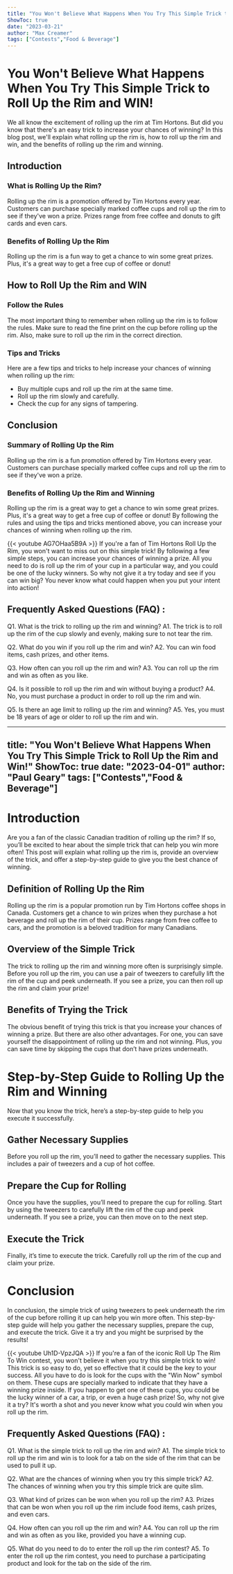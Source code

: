 ```yaml
---
title: "You Won't Believe What Happens When You Try This Simple Trick to Roll Up the Rim and WIN!"
ShowToc: true 
date: "2023-03-21"
author: "Max Creamer" 
tags: ["Contests","Food & Beverage"]
---
```

# You Won't Believe What Happens When You Try This Simple Trick to Roll Up the Rim and WIN!
We all know the excitement of rolling up the rim at Tim Hortons. But did you know that there's an easy trick to increase your chances of winning? In this blog post, we'll explain what rolling up the rim is, how to roll up the rim and win, and the benefits of rolling up the rim and winning. 

## Introduction 

### What is Rolling Up the Rim?
Rolling up the rim is a promotion offered by Tim Hortons every year. Customers can purchase specially marked coffee cups and roll up the rim to see if they've won a prize. Prizes range from free coffee and donuts to gift cards and even cars. 

### Benefits of Rolling Up the Rim
Rolling up the rim is a fun way to get a chance to win some great prizes. Plus, it's a great way to get a free cup of coffee or donut! 

## How to Roll Up the Rim and WIN 

### Follow the Rules
The most important thing to remember when rolling up the rim is to follow the rules. Make sure to read the fine print on the cup before rolling up the rim. Also, make sure to roll up the rim in the correct direction. 

### Tips and Tricks
Here are a few tips and tricks to help increase your chances of winning when rolling up the rim: 

- Buy multiple cups and roll up the rim at the same time. 
- Roll up the rim slowly and carefully. 
- Check the cup for any signs of tampering. 

## Conclusion 

### Summary of Rolling Up the Rim 
Rolling up the rim is a fun promotion offered by Tim Hortons every year. Customers can purchase specially marked coffee cups and roll up the rim to see if they've won a prize. 

### Benefits of Rolling Up the Rim and Winning 
Rolling up the rim is a great way to get a chance to win some great prizes. Plus, it's a great way to get a free cup of coffee or donut! By following the rules and using the tips and tricks mentioned above, you can increase your chances of winning when rolling up the rim.

{{< youtube AG7OHaa5B9A >}} 
If you're a fan of Tim Hortons Roll Up the Rim, you won't want to miss out on this simple trick! By following a few simple steps, you can increase your chances of winning a prize. All you need to do is roll up the rim of your cup in a particular way, and you could be one of the lucky winners. So why not give it a try today and see if you can win big? You never know what could happen when you put your intent into action!

## Frequently Asked Questions (FAQ) :
Q1. What is the trick to rolling up the rim and winning?
A1. The trick is to roll up the rim of the cup slowly and evenly, making sure to not tear the rim. 

Q2. What do you win if you roll up the rim and win?
A2. You can win food items, cash prizes, and other items. 

Q3. How often can you roll up the rim and win?
A3. You can roll up the rim and win as often as you like. 

Q4. Is it possible to roll up the rim and win without buying a product?
A4. No, you must purchase a product in order to roll up the rim and win. 

Q5. Is there an age limit to rolling up the rim and winning?
A5. Yes, you must be 18 years of age or older to roll up the rim and win.

---
title: "You Won't Believe What Happens When You Try This Simple Trick to Roll Up the Rim and Win!"
ShowToc: true 
date: "2023-04-01"
author: "Paul Geary" 
tags: ["Contests","Food & Beverage"]
---
# Introduction 

Are you a fan of the classic Canadian tradition of rolling up the rim? If so, you’ll be excited to hear about the simple trick that can help you win more often! This post will explain what rolling up the rim is, provide an overview of the trick, and offer a step-by-step guide to give you the best chance of winning. 

## Definition of Rolling Up the Rim 

Rolling up the rim is a popular promotion run by Tim Hortons coffee shops in Canada. Customers get a chance to win prizes when they purchase a hot beverage and roll up the rim of their cup. Prizes range from free coffee to cars, and the promotion is a beloved tradition for many Canadians. 

## Overview of the Simple Trick 

The trick to rolling up the rim and winning more often is surprisingly simple. Before you roll up the rim, you can use a pair of tweezers to carefully lift the rim of the cup and peek underneath. If you see a prize, you can then roll up the rim and claim your prize! 

## Benefits of Trying the Trick 

The obvious benefit of trying this trick is that you increase your chances of winning a prize. But there are also other advantages. For one, you can save yourself the disappointment of rolling up the rim and not winning. Plus, you can save time by skipping the cups that don’t have prizes underneath. 

# Step-by-Step Guide to Rolling Up the Rim and Winning 

Now that you know the trick, here’s a step-by-step guide to help you execute it successfully. 

## Gather Necessary Supplies 

Before you roll up the rim, you’ll need to gather the necessary supplies. This includes a pair of tweezers and a cup of hot coffee. 

## Prepare the Cup for Rolling 

Once you have the supplies, you’ll need to prepare the cup for rolling. Start by using the tweezers to carefully lift the rim of the cup and peek underneath. If you see a prize, you can then move on to the next step. 

## Execute the Trick 

Finally, it’s time to execute the trick. Carefully roll up the rim of the cup and claim your prize. 

# Conclusion 

In conclusion, the simple trick of using tweezers to peek underneath the rim of the cup before rolling it up can help you win more often. This step-by-step guide will help you gather the necessary supplies, prepare the cup, and execute the trick. Give it a try and you might be surprised by the results!

{{< youtube Uh1D-VpzJQA >}} 
If you're a fan of the iconic Roll Up The Rim To Win contest, you won't believe it when you try this simple trick to win! This trick is so easy to do, yet so effective that it could be the key to your success. All you have to do is look for the cups with the "Win Now" symbol on them. These cups are specially marked to indicate that they have a winning prize inside. If you happen to get one of these cups, you could be the lucky winner of a car, a trip, or even a huge cash prize! So, why not give it a try? It's worth a shot and you never know what you could win when you roll up the rim.

## Frequently Asked Questions (FAQ) :
Q1. What is the simple trick to roll up the rim and win?
A1. The simple trick to roll up the rim and win is to look for a tab on the side of the rim that can be used to pull it up.

Q2. What are the chances of winning when you try this simple trick?
A2. The chances of winning when you try this simple trick are quite slim.

Q3. What kind of prizes can be won when you roll up the rim?
A3. Prizes that can be won when you roll up the rim include food items, cash prizes, and even cars.

Q4. How often can you roll up the rim and win?
A4. You can roll up the rim and win as often as you like, provided you have a winning cup.

Q5. What do you need to do to enter the roll up the rim contest?
A5. To enter the roll up the rim contest, you need to purchase a participating product and look for the tab on the side of the rim.



